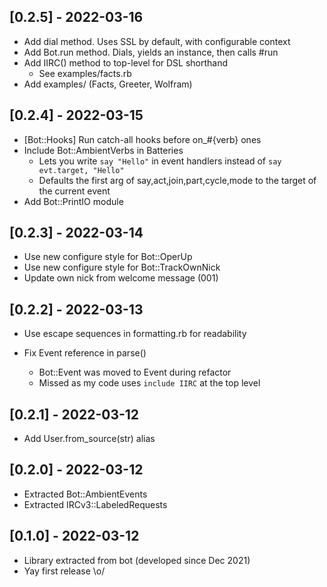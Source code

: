 ## [0.2.5] - 2022-03-16

- Add dial method. Uses SSL by default, with configurable context
- Add Bot.run method. Dials, yields an instance, then calls #run
- Add IIRC() method to top-level for DSL shorthand
  - See examples/facts.rb
- Add examples/ (Facts, Greeter, Wolfram)

## [0.2.4] - 2022-03-15

- [Bot::Hooks] Run catch-all hooks before on_#{verb} ones
- Include Bot::AmbientVerbs in Batteries
  - Lets you write `say "Hello"` in event handlers instead of `say evt.target, "Hello"`
  - Defaults the first arg of say,act,join,part,cycle,mode to the target of the current event
- Add Bot::PrintIO module

## [0.2.3] - 2022-03-14

- Use new configure style for Bot::OperUp
- Use new configure style for Bot::TrackOwnNick
- Update own nick from welcome message (001)

## [0.2.2] - 2022-03-13

- Use escape sequences in formatting.rb for readability

- Fix Event reference in parse()
  - Bot::Event was moved to Event during refactor
  - Missed as my code uses `include IIRC` at the top level

## [0.2.1] - 2022-03-12

- Add User.from_source(str) alias

## [0.2.0] - 2022-03-12

- Extracted Bot::AmbientEvents
- Extracted IRCv3::LabeledRequests

## [0.1.0] - 2022-03-12

- Library extracted from bot (developed since Dec 2021)
- Yay first release \o/
